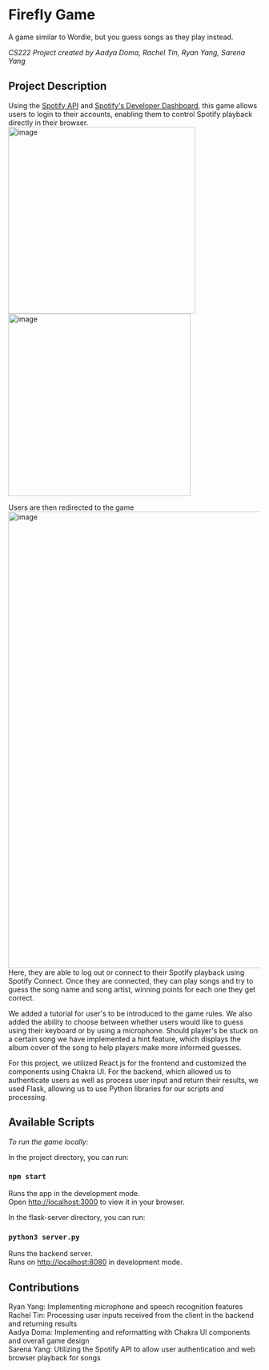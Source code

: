 # Firefly Game

A game similar to Wordle, but you guess songs as they play instead.

*CS222 Project created by Aadya Doma, Rachel Tin, Ryan Yang, Sarena Yang*
## Project Description
Using the [Spotify API](https://developer.spotify.com/documentation/web-api) and [Spotify's Developer Dashboard](https://developer.spotify.com/dashboard), this game allows users to login to their accounts, enabling them to control Spotify playback directly in their browser. \
<img width="373" alt="image" src="https://user-images.githubusercontent.com/89556837/235406107-11ca61df-a63e-406d-8710-02bd6a210f74.png"> \
<img width="364" alt="image" src="https://user-images.githubusercontent.com/89556837/235406152-4765fe2f-e01e-4da7-8f5d-bba7f8953122.png"> 

Users are then redirected to the game\
<img width="911" alt="image" src="https://user-images.githubusercontent.com/89556837/235836948-9a91195d-720e-4f0c-83b6-530607ca0591.png">\
Here, they are able to log out or connect to their Spotify playback using Spotify Connect. Once they are connected, they can play songs and try to guess the song name and song artist, winning points for each one they get correct. 

We added a tutorial for user's to be introduced to the game rules. We also added the ability to choose between whether users would like to guess using their keyboard or by using a microphone. Should player's be stuck on a certain song we have implemented a hint feature, which displays the album cover of the song to help players make more informed guesses.

<!--We implemented a speech recoginition feature so that users could make guesses using their voices, utilizing Python libraries such as Levenshtein to process the microphone input. As a backup, we also implemented a keyboard feature so that users could type out their guesses as well, in case we were unsuccessful with the speech recognition feature.-->

For this project, we utilized React.js for the frontend and customized the components using Chakra UI. For the backend, which allowed us to authenticate users as well as process user input and return their results, we used Flask, allowing us to use Python libraries for our scripts and processing.

## Available Scripts

*To run the game locally:*

In the project directory, you can run:

### `npm start`

Runs the app in the development mode.\
Open [http://localhost:3000](http://localhost:3000) to view it in your browser.

In the flask-server directory, you can run:

### `python3 server.py`

Runs the backend server.\
Runs on [http://localhost:8080](http://localhost:8080) in development mode.

## Contributions
Ryan Yang: Implementing microphone and speech recognition features\
Rachel Tin: Processing user inputs received from the client in the backend and returning results\
Aadya Doma: Implementing and reformatting with Chakra UI components and overall game design\
Sarena Yang: Utilizing the Spotify API to allow user authentication and web browser playback for songs
